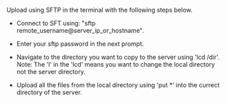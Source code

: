 Upload using SFTP in the terminal with the following steps below.

- Connect to SFT using: "sftp remote_username@server_ip_or_hostname".

- Enter your sftp password in the next prompt.

- Navigate to the directory you want to copy to the server using 'lcd /dir'. Note: The 'l' in the 'lcd' means you want to change the local directory not the server directory.

- Upload all the files from the local directory using 'put *' into the currect directory of the server.

